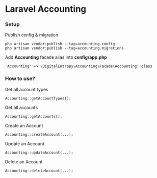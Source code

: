# Laravel Accounting

### Setup

Publish config & migration
```
php artisan vendor:publish --tag=accounting.config
php artisan vendor:publish --tag=accounting.migrations
```

Add **Accounting** facade alias into **config/app.php**
```
'Accounting' => \DigitalEntropy\Accounting\Facade\Accounting::class
```

### How to use?

Get all account types
```
Accounting::getAccountTypes();
```

Get all accounts
```
Accounting::getAccounts();
```

Create an Account
```
Accounting::createAccount(...);
```

Update an Account
```
Accounting::updateAccount(...);
```

Delete an Account
```
Accounting::deleteAccount(...);
```

